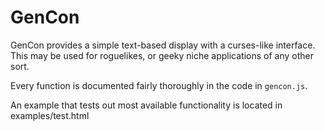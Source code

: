 GenCon
======

GenCon provides a simple text-based display with a curses-like interface. This
may be used for roguelikes, or geeky niche applications of any other sort.

Every function is documented fairly thoroughly in the code in `gencon.js`.

An example that tests out most available functionality is located in
examples/test.html
